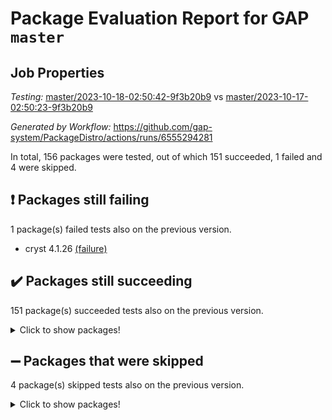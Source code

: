 # Package Evaluation Report for GAP `master`

## Job Properties

*Testing:* [master/2023-10-18-02:50:42-9f3b20b9](https://github.com/gap-system/PackageDistro/blob/data/reports/master/2023-10-18-02:50:42-9f3b20b9) vs [master/2023-10-17-02:50:23-9f3b20b9](https://github.com/gap-system/PackageDistro/blob/data/reports/master/2023-10-17-02:50:23-9f3b20b9)

*Generated by Workflow:* https://github.com/gap-system/PackageDistro/actions/runs/6555294281

In total, 156 packages were tested, out of which 151 succeeded, 1 failed and 4 were skipped.

## :exclamation: Packages still failing

1 package(s) failed tests also on the previous version.
- cryst 4.1.26 [(failure)](https://github.com/gap-system/PackageDistro/actions/runs/6555294281/job/17803921123)

## :heavy_check_mark: Packages still succeeding

151 package(s) succeeded tests also on the previous version.
<details><summary>Click to show packages!</summary>

- 4ti2interface 2023.02-04 [(success)](https://github.com/gap-system/PackageDistro/actions/runs/6555294281/job/17803915461)
- ace 5.6.2 [(success)](https://github.com/gap-system/PackageDistro/actions/runs/6555294281/job/17803915595)
- aclib 1.3.2 [(success)](https://github.com/gap-system/PackageDistro/actions/runs/6555294281/job/17803915688)
- agt 0.3.1 [(success)](https://github.com/gap-system/PackageDistro/actions/runs/6555294281/job/17803915802)
- alnuth 3.2.1 [(success)](https://github.com/gap-system/PackageDistro/actions/runs/6555294281/job/17803915906)
- anupq 3.3.0 [(success)](https://github.com/gap-system/PackageDistro/actions/runs/6555294281/job/17803916024)
- atlasrep 2.1.7 [(success)](https://github.com/gap-system/PackageDistro/actions/runs/6555294281/job/17803916139)
- autodoc 2023.06.19 [(success)](https://github.com/gap-system/PackageDistro/actions/runs/6555294281/job/17803916260)
- automata 1.15 [(success)](https://github.com/gap-system/PackageDistro/actions/runs/6555294281/job/17803917761)
- automgrp 1.3.2 [(success)](https://github.com/gap-system/PackageDistro/actions/runs/6555294281/job/17803918071)
- autpgrp 1.11 [(success)](https://github.com/gap-system/PackageDistro/actions/runs/6555294281/job/17803918304)
- cap 2023.10-06 [(success)](https://github.com/gap-system/PackageDistro/actions/runs/6555294281/job/17803918869)
- caratinterface 2.3.5 [(success)](https://github.com/gap-system/PackageDistro/actions/runs/6555294281/job/17803919791)
- cddinterface 2022.11.01 [(success)](https://github.com/gap-system/PackageDistro/actions/runs/6555294281/job/17803920050)
- circle 1.6.6 [(success)](https://github.com/gap-system/PackageDistro/actions/runs/6555294281/job/17803920167)
- classicpres 1.22 [(success)](https://github.com/gap-system/PackageDistro/actions/runs/6555294281/job/17803920285)
- cohomolo 1.6.11 [(success)](https://github.com/gap-system/PackageDistro/actions/runs/6555294281/job/17803920410)
- congruence 1.2.5 [(success)](https://github.com/gap-system/PackageDistro/actions/runs/6555294281/job/17803920533)
- corelg 1.56 [(success)](https://github.com/gap-system/PackageDistro/actions/runs/6555294281/job/17803920616)
- crime 1.6 [(success)](https://github.com/gap-system/PackageDistro/actions/runs/6555294281/job/17803920729)
- crisp 1.4.6 [(success)](https://github.com/gap-system/PackageDistro/actions/runs/6555294281/job/17803920859)
- crypting 0.10.4 [(success)](https://github.com/gap-system/PackageDistro/actions/runs/6555294281/job/17803920994)
- crystcat 1.1.10 [(success)](https://github.com/gap-system/PackageDistro/actions/runs/6555294281/job/17803921259)
- ctbllib 1.3.6 [(success)](https://github.com/gap-system/PackageDistro/actions/runs/6555294281/job/17803921382)
- cubefree 1.19 [(success)](https://github.com/gap-system/PackageDistro/actions/runs/6555294281/job/17803921505)
- curlinterface 2.3.2 [(success)](https://github.com/gap-system/PackageDistro/actions/runs/6555294281/job/17803921637)
- cvec 2.8.1 [(success)](https://github.com/gap-system/PackageDistro/actions/runs/6555294281/job/17803921763)
- datastructures 0.3.0 [(success)](https://github.com/gap-system/PackageDistro/actions/runs/6555294281/job/17803921882)
- deepthought 1.0.6 [(success)](https://github.com/gap-system/PackageDistro/actions/runs/6555294281/job/17803922025)
- design 1.8 [(success)](https://github.com/gap-system/PackageDistro/actions/runs/6555294281/job/17803922160)
- difsets 2.3.1 [(success)](https://github.com/gap-system/PackageDistro/actions/runs/6555294281/job/17803922280)
- digraphs 1.6.3 [(success)](https://github.com/gap-system/PackageDistro/actions/runs/6555294281/job/17803922408)
- edim 1.3.7 [(success)](https://github.com/gap-system/PackageDistro/actions/runs/6555294281/job/17803922520)
- example 4.3.4 [(success)](https://github.com/gap-system/PackageDistro/actions/runs/6555294281/job/17803922684)
- examplesforhomalg 2023.10-01 [(success)](https://github.com/gap-system/PackageDistro/actions/runs/6555294281/job/17803922800)
- factint 1.6.3 [(success)](https://github.com/gap-system/PackageDistro/actions/runs/6555294281/job/17803922947)
- ferret 1.0.9 [(success)](https://github.com/gap-system/PackageDistro/actions/runs/6555294281/job/17803923103)
- fga 1.5.0 [(success)](https://github.com/gap-system/PackageDistro/actions/runs/6555294281/job/17803923221)
- fining 1.5.6 [(success)](https://github.com/gap-system/PackageDistro/actions/runs/6555294281/job/17803923320)
- float 1.0.3 [(success)](https://github.com/gap-system/PackageDistro/actions/runs/6555294281/job/17803923439)
- format 1.4.3 [(success)](https://github.com/gap-system/PackageDistro/actions/runs/6555294281/job/17803923553)
- forms 1.2.9 [(success)](https://github.com/gap-system/PackageDistro/actions/runs/6555294281/job/17803923671)
- fplsa 1.2.6 [(success)](https://github.com/gap-system/PackageDistro/actions/runs/6555294281/job/17803923777)
- fr 2.4.12 [(success)](https://github.com/gap-system/PackageDistro/actions/runs/6555294281/job/17803923893)
- francy 2.0.3 [(success)](https://github.com/gap-system/PackageDistro/actions/runs/6555294281/job/17803924005)
- fwtree 1.3 [(success)](https://github.com/gap-system/PackageDistro/actions/runs/6555294281/job/17803924113)
- gapdoc 1.6.6 [(success)](https://github.com/gap-system/PackageDistro/actions/runs/6555294281/job/17803924220)
- gauss 2023.02-04 [(success)](https://github.com/gap-system/PackageDistro/actions/runs/6555294281/job/17803924335)
- gaussforhomalg 2023.10-01 [(success)](https://github.com/gap-system/PackageDistro/actions/runs/6555294281/job/17803924450)
- gbnp 1.0.5 [(success)](https://github.com/gap-system/PackageDistro/actions/runs/6555294281/job/17803924577)
- generalizedmorphismsforcap 2023.08-02 [(success)](https://github.com/gap-system/PackageDistro/actions/runs/6555294281/job/17803924690)
- genss 1.6.8 [(success)](https://github.com/gap-system/PackageDistro/actions/runs/6555294281/job/17803924788)
- gradedmodules 2023.09-01 [(success)](https://github.com/gap-system/PackageDistro/actions/runs/6555294281/job/17803924883)
- gradedringforhomalg 2023.08-01 [(success)](https://github.com/gap-system/PackageDistro/actions/runs/6555294281/job/17803924999)
- grape 4.9.0 [(success)](https://github.com/gap-system/PackageDistro/actions/runs/6555294281/job/17803925135)
- groupoids 1.73 [(success)](https://github.com/gap-system/PackageDistro/actions/runs/6555294281/job/17803925247)
- grpconst 2.6.4 [(success)](https://github.com/gap-system/PackageDistro/actions/runs/6555294281/job/17803925341)
- guarana 0.96.3 [(success)](https://github.com/gap-system/PackageDistro/actions/runs/6555294281/job/17803925455)
- guava 3.18 [(success)](https://github.com/gap-system/PackageDistro/actions/runs/6555294281/job/17803925594)
- hap 1.60 [(success)](https://github.com/gap-system/PackageDistro/actions/runs/6555294281/job/17803925713)
- hapcryst 0.1.15 [(success)](https://github.com/gap-system/PackageDistro/actions/runs/6555294281/job/17803925845)
- hecke 1.5.3 [(success)](https://github.com/gap-system/PackageDistro/actions/runs/6555294281/job/17803926006)
- help 3.5 [(success)](https://github.com/gap-system/PackageDistro/actions/runs/6555294281/job/17803926160)
- homalg 2023.10-01 [(success)](https://github.com/gap-system/PackageDistro/actions/runs/6555294281/job/17803926308)
- homalgtocas 2023.08-01 [(success)](https://github.com/gap-system/PackageDistro/actions/runs/6555294281/job/17803926449)
- idrel 2.45 [(success)](https://github.com/gap-system/PackageDistro/actions/runs/6555294281/job/17803926576)
- images 1.3.1 [(success)](https://github.com/gap-system/PackageDistro/actions/runs/6555294281/job/17803926747)
- intpic 0.3.0 [(success)](https://github.com/gap-system/PackageDistro/actions/runs/6555294281/job/17803926931)
- io 4.8.2 [(success)](https://github.com/gap-system/PackageDistro/actions/runs/6555294281/job/17803927108)
- io_forhomalg 2023.02-04 [(success)](https://github.com/gap-system/PackageDistro/actions/runs/6555294281/job/17803927262)
- irredsol 1.4.4 [(success)](https://github.com/gap-system/PackageDistro/actions/runs/6555294281/job/17803927419)
- json 2.1.1 [(success)](https://github.com/gap-system/PackageDistro/actions/runs/6555294281/job/17803927538)
- jupyterkernel 1.5.0 [(success)](https://github.com/gap-system/PackageDistro/actions/runs/6555294281/job/17803927698)
- jupyterviz 1.5.6 [(success)](https://github.com/gap-system/PackageDistro/actions/runs/6555294281/job/17803927801)
- kan 1.36 [(success)](https://github.com/gap-system/PackageDistro/actions/runs/6555294281/job/17803927961)
- kbmag 1.5.11 [(success)](https://github.com/gap-system/PackageDistro/actions/runs/6555294281/job/17803928093)
- laguna 3.9.6 [(success)](https://github.com/gap-system/PackageDistro/actions/runs/6555294281/job/17803928219)
- liealgdb 2.2.1 [(success)](https://github.com/gap-system/PackageDistro/actions/runs/6555294281/job/17803928372)
- liepring 2.8 [(success)](https://github.com/gap-system/PackageDistro/actions/runs/6555294281/job/17803928510)
- liering 2.4.2 [(success)](https://github.com/gap-system/PackageDistro/actions/runs/6555294281/job/17803928647)
- linearalgebraforcap 2023.10-03 [(success)](https://github.com/gap-system/PackageDistro/actions/runs/6555294281/job/17803928772)
- localizeringforhomalg 2023.10-01 [(success)](https://github.com/gap-system/PackageDistro/actions/runs/6555294281/job/17803928925)
- loops 3.4.3 [(success)](https://github.com/gap-system/PackageDistro/actions/runs/6555294281/job/17803929069)
- lpres 1.0.3 [(success)](https://github.com/gap-system/PackageDistro/actions/runs/6555294281/job/17803929235)
- majoranaalgebras 1.5.1 [(success)](https://github.com/gap-system/PackageDistro/actions/runs/6555294281/job/17803929383)
- mapclass 1.4.6 [(success)](https://github.com/gap-system/PackageDistro/actions/runs/6555294281/job/17803929574)
- matgrp 0.70 [(success)](https://github.com/gap-system/PackageDistro/actions/runs/6555294281/job/17803929719)
- matricesforhomalg 2023.10-01 [(success)](https://github.com/gap-system/PackageDistro/actions/runs/6555294281/job/17803929874)
- modisom 2.5.4 [(success)](https://github.com/gap-system/PackageDistro/actions/runs/6555294281/job/17803930014)
- modulepresentationsforcap 2023.10-01 [(success)](https://github.com/gap-system/PackageDistro/actions/runs/6555294281/job/17803930185)
- modules 2023.10-01 [(success)](https://github.com/gap-system/PackageDistro/actions/runs/6555294281/job/17803930365)
- monoidalcategories 2023.08-11 [(success)](https://github.com/gap-system/PackageDistro/actions/runs/6555294281/job/17803930550)
- nconvex 2022.09-01 [(success)](https://github.com/gap-system/PackageDistro/actions/runs/6555294281/job/17803930725)
- nilmat 1.4.2 [(success)](https://github.com/gap-system/PackageDistro/actions/runs/6555294281/job/17803930921)
- nock 1.5 [(success)](https://github.com/gap-system/PackageDistro/actions/runs/6555294281/job/17803931061)
- normalizinterface 1.3.6 [(success)](https://github.com/gap-system/PackageDistro/actions/runs/6555294281/job/17803931242)
- nq 2.5.10 [(success)](https://github.com/gap-system/PackageDistro/actions/runs/6555294281/job/17803931444)
- numericalsgps 1.3.1 [(success)](https://github.com/gap-system/PackageDistro/actions/runs/6555294281/job/17803931601)
- openmath 11.5.3 [(success)](https://github.com/gap-system/PackageDistro/actions/runs/6555294281/job/17803931748)
- orb 4.9.0 [(success)](https://github.com/gap-system/PackageDistro/actions/runs/6555294281/job/17803931894)
- packagemanager 1.4.1 [(success)](https://github.com/gap-system/PackageDistro/actions/runs/6555294281/job/17803932034)
- patternclass 2.4.3 [(success)](https://github.com/gap-system/PackageDistro/actions/runs/6555294281/job/17803932195)
- permut 2.0.4 [(success)](https://github.com/gap-system/PackageDistro/actions/runs/6555294281/job/17803932346)
- polenta 1.3.10 [(success)](https://github.com/gap-system/PackageDistro/actions/runs/6555294281/job/17803932504)
- polymaking 0.8.7 [(success)](https://github.com/gap-system/PackageDistro/actions/runs/6555294281/job/17803932655)
- primgrp 3.4.4 [(success)](https://github.com/gap-system/PackageDistro/actions/runs/6555294281/job/17803932840)
- profiling 2.5.4 [(success)](https://github.com/gap-system/PackageDistro/actions/runs/6555294281/job/17803933011)
- qpa 1.34 [(success)](https://github.com/gap-system/PackageDistro/actions/runs/6555294281/job/17803933203)
- quagroup 1.8.3 [(success)](https://github.com/gap-system/PackageDistro/actions/runs/6555294281/job/17803933380)
- radiroot 2.9 [(success)](https://github.com/gap-system/PackageDistro/actions/runs/6555294281/job/17803933568)
- rcwa 4.7.1 [(success)](https://github.com/gap-system/PackageDistro/actions/runs/6555294281/job/17803933772)
- rds 1.8 [(success)](https://github.com/gap-system/PackageDistro/actions/runs/6555294281/job/17803933963)
- recog 1.4.2 [(success)](https://github.com/gap-system/PackageDistro/actions/runs/6555294281/job/17803934119)
- repndecomp 1.3.0 [(success)](https://github.com/gap-system/PackageDistro/actions/runs/6555294281/job/17803934268)
- repsn 3.1.1 [(success)](https://github.com/gap-system/PackageDistro/actions/runs/6555294281/job/17803934415)
- resclasses 4.7.3 [(success)](https://github.com/gap-system/PackageDistro/actions/runs/6555294281/job/17803934558)
- ringsforhomalg 2023.09-01 [(success)](https://github.com/gap-system/PackageDistro/actions/runs/6555294281/job/17803934711)
- sco 2023.08-01 [(success)](https://github.com/gap-system/PackageDistro/actions/runs/6555294281/job/17803934838)
- scscp 2.4.1 [(success)](https://github.com/gap-system/PackageDistro/actions/runs/6555294281/job/17803934986)
- semigroups 5.3.2 [(success)](https://github.com/gap-system/PackageDistro/actions/runs/6555294281/job/17803935171)
- sglppow 2.3 [(success)](https://github.com/gap-system/PackageDistro/actions/runs/6555294281/job/17803935310)
- sgpviz 0.999.5 [(success)](https://github.com/gap-system/PackageDistro/actions/runs/6555294281/job/17803935519)
- simpcomp 2.1.14 [(success)](https://github.com/gap-system/PackageDistro/actions/runs/6555294281/job/17803935669)
- singular 2023.02.09 [(success)](https://github.com/gap-system/PackageDistro/actions/runs/6555294281/job/17803935782)
- sl2reps 1.1 [(success)](https://github.com/gap-system/PackageDistro/actions/runs/6555294281/job/17803935885)
- sla 1.5.3 [(success)](https://github.com/gap-system/PackageDistro/actions/runs/6555294281/job/17803936078)
- smallgrp 1.5.3 [(success)](https://github.com/gap-system/PackageDistro/actions/runs/6555294281/job/17803936282)
- smallsemi 0.6.13 [(success)](https://github.com/gap-system/PackageDistro/actions/runs/6555294281/job/17803936417)
- sonata 2.9.6 [(success)](https://github.com/gap-system/PackageDistro/actions/runs/6555294281/job/17803936529)
- sophus 1.27 [(success)](https://github.com/gap-system/PackageDistro/actions/runs/6555294281/job/17803936794)
- sotgrps 1.2 [(success)](https://github.com/gap-system/PackageDistro/actions/runs/6555294281/job/17803936990)
- spinsym 1.5.2 [(success)](https://github.com/gap-system/PackageDistro/actions/runs/6555294281/job/17803937123)
- standardff 1.0 [(success)](https://github.com/gap-system/PackageDistro/actions/runs/6555294281/job/17803937231)
- symbcompcc 1.3.2 [(success)](https://github.com/gap-system/PackageDistro/actions/runs/6555294281/job/17803937344)
- thelma 1.3 [(success)](https://github.com/gap-system/PackageDistro/actions/runs/6555294281/job/17803937443)
- tomlib 1.2.9 [(success)](https://github.com/gap-system/PackageDistro/actions/runs/6555294281/job/17803937659)
- toolsforhomalg 2023.10-01 [(success)](https://github.com/gap-system/PackageDistro/actions/runs/6555294281/job/17803937805)
- toric 1.9.5 [(success)](https://github.com/gap-system/PackageDistro/actions/runs/6555294281/job/17803937932)
- toricvarieties 2022.07.13 [(success)](https://github.com/gap-system/PackageDistro/actions/runs/6555294281/job/17803938055)
- transgrp 3.6.4 [(success)](https://github.com/gap-system/PackageDistro/actions/runs/6555294281/job/17803938170)
- ugaly 4.1.3 [(success)](https://github.com/gap-system/PackageDistro/actions/runs/6555294281/job/17803938308)
- unipot 1.5 [(success)](https://github.com/gap-system/PackageDistro/actions/runs/6555294281/job/17803938435)
- unitlib 4.2.0 [(success)](https://github.com/gap-system/PackageDistro/actions/runs/6555294281/job/17803938567)
- utils 0.84 [(success)](https://github.com/gap-system/PackageDistro/actions/runs/6555294281/job/17803938680)
- uuid 0.7 [(success)](https://github.com/gap-system/PackageDistro/actions/runs/6555294281/job/17803938802)
- walrus 0.9991 [(success)](https://github.com/gap-system/PackageDistro/actions/runs/6555294281/job/17803938930)
- wedderga 4.10.4 [(success)](https://github.com/gap-system/PackageDistro/actions/runs/6555294281/job/17803939039)
- xmod 2.91 [(success)](https://github.com/gap-system/PackageDistro/actions/runs/6555294281/job/17803939157)
- xmodalg 1.23 [(success)](https://github.com/gap-system/PackageDistro/actions/runs/6555294281/job/17803939288)
- yangbaxter 0.10.3 [(success)](https://github.com/gap-system/PackageDistro/actions/runs/6555294281/job/17803939428)
- zeromqinterface 0.14 [(success)](https://github.com/gap-system/PackageDistro/actions/runs/6555294281/job/17803939541)
</details>

## :heavy_minus_sign: Packages that were skipped

4 package(s) skipped tests also on the previous version.
<details><summary>Click to show packages!</summary>

- browse 1.8.21 [(skipped)](https://github.com/gap-system/PackageDistro/actions/runs/6555294281/job/17803506507)
- itc 1.5.1 [(skipped)](https://github.com/gap-system/PackageDistro/actions/runs/6555294281/job/17803506507)
- polycyclic 2.16 [(skipped)](https://github.com/gap-system/PackageDistro/actions/runs/6555294281/job/17803506507)
- xgap 4.31 [(skipped)](https://github.com/gap-system/PackageDistro/actions/runs/6555294281/job/17803506507)
</details>

